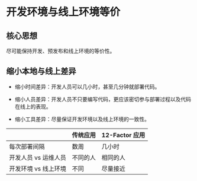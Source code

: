 # 开发环境与线上环境等价

## 核心思想

尽可能保持开发、预发布和线上环境的等价性。

## 缩小本地与线上差异

- 缩小时间差异：开发人员可以几小时，甚至几分钟就部署代码。

- 缩小人员差异：开发人员不只要编写代码，更应该密切参与部署过程以及代码在线上的表现。

- 缩小工具差异：尽量保证开发环境以及线上环境的一致性。

|                      | 传统应用 | 12-Factor 应用 |
| -------------------- | -------- | -------------- |
| 每次部署间隔         | 数周     | 几小时         |
| 开发人员 vs 运维人员 | 不同的人 | 相同的人       |
| 开发环境 vs 线上环境 | 不同     | 尽量接近       |
